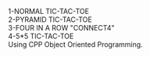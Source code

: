 1-NORMAL TIC-TAC-TOE  
2-PYRAMID TIC-TAC-TOE  
3-FOUR IN A ROW "CONNECT4"  
4-5*5 TIC-TAC-TOE  
Using CPP Object Oriented Programming.  
